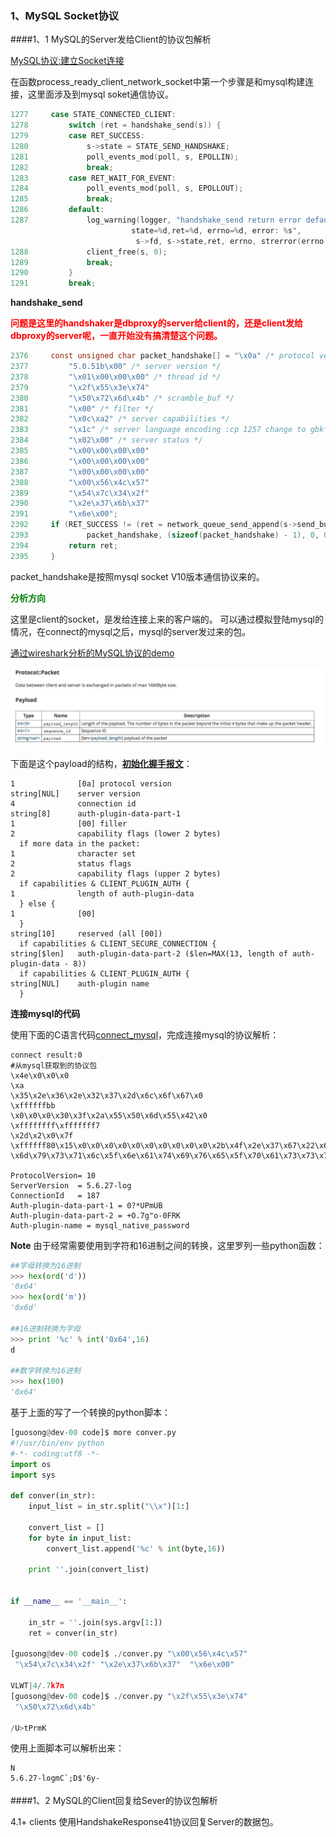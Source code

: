 ### 1、MySQL Socket协议

####1、1 MySQL的Server发给Client的协议包解析

[MySQL协议:建立Socket连接](https://github.com/guimingyue/guimingyue.github.io/blob/00628bf867e014796012970cb52b8e711d4205d5/_posts/2015-04-08-mysql_protocol_connect.md)

在函数process\_ready\_client\_network\_socket中第一个步骤是和mysql构建连接，这里面涉及到mysql soket通信协议。


```c
1277     case STATE_CONNECTED_CLIENT:
1278         switch (ret = handshake_send(s)) {
1279         case RET_SUCCESS:
1280             s->state = STATE_SEND_HANDSHAKE;
1281             poll_events_mod(poll, s, EPOLLIN);
1282             break;
1283         case RET_WAIT_FOR_EVENT:
1284             poll_events_mod(poll, s, EPOLLOUT);
1285             break;
1286         default:
1287             log_warning(logger, "handshake_send return error default client_fd=%d,
						   state=%d,ret=%d, errno=%d, error: %s",
						    s->fd, s->state,ret, errno, strerror(errno));
1288             client_free(s, 0);
1289             break;
1290         }
1291         break;
```

**handshake_send**

**<font color='red'>问题是这里的handshaker是dbproxy的server给client的，还是client发给dbproxy的server呢，一直开始没有搞清楚这个问题。</font>**

```c
2376     const unsigned char packet_handshake[] = "\x0a" /* protocol version */
2377         "5.0.51b\x00" /* server version */
2378         "\x01\x00\x00\x00" /* thread id */
2379         "\x2f\x55\x3e\x74"
2380         "\x50\x72\x6d\x4b" /* scramble_buf */
2381         "\x00" /* filter */
2382         "\x0c\xa2" /* server capabilities */
2383         "\x1c" /* server language encoding :cp 1257 change to gbk*/
2384         "\x02\x00" /* server status */
2385         "\x00\x00\x00\x00"
2386         "\x00\x00\x00\x00"
2387         "\x00\x00\x00\x00"
2388         "\x00\x56\x4c\x57"
2389         "\x54\x7c\x34\x2f"
2390         "\x2e\x37\x6b\x37"
2391         "\x6e\x00";
2392     if (RET_SUCCESS != (ret = network_queue_send_append(s->send_buf,
2393             packet_handshake, (sizeof(packet_handshake) - 1), 0, 0))) {
2394         return ret;
2395     }
```

packet_handshake是按照mysql socket V10版本通信协议来的。

<font color='green'>**分析方向**</font>

这里是client的socket，是发给连接上来的客户端的。
可以通过模拟登陆mysql的情况，在connect的mysql之后，mysql的server发过来的包。

[通过wireshark分析的MySQL协议的demo](https://github.com/siddontang/mixer/blob/master/doc/protocol.txt)

![mysql_packet](./img/mysql_packet.png)

下面是这个payload的结构，**[初始化握手报文](http://dev.mysql.com/doc/internals/en/connection-phase-packets.html#packet-Protocol::Handshake)**：

```
1              [0a] protocol version
string[NUL]    server version
4              connection id
string[8]      auth-plugin-data-part-1
1              [00] filler
2              capability flags (lower 2 bytes)
  if more data in the packet:
1              character set
2              status flags
2              capability flags (upper 2 bytes)
  if capabilities & CLIENT_PLUGIN_AUTH {
1              length of auth-plugin-data
  } else {
1              [00]
  }
string[10]     reserved (all [00])
  if capabilities & CLIENT_SECURE_CONNECTION {
string[$len]   auth-plugin-data-part-2 ($len=MAX(13, length of auth-plugin-data - 8))
  if capabilities & CLIENT_PLUGIN_AUTH {
string[NUL]    auth-plugin name
  }
```


**连接mysql的代码**

使用下面的C语言代码[connect_mysql](https://github.com/dolphinsboy/dbproxy/tree/master/connect_mysql)，完成连接mysql的协议解析：

```
connect result:0
#从mysql获取到的协议包
\x4e\x0\x0\x0
\xa
\x35\x2e\x36\x2e\x32\x37\x2d\x6c\x6f\x67\x0
\xffffffbb
\x0\x0\x0\x30\x3f\x2a\x55\x50\x6d\x55\x42\x0
\xffffffff\xfffffff7
\x2d\x2\x0\x7f
\xffffff80\x15\x0\x0\x0\x0\x0\x0\x0\x0\x0\x0\x2b\x4f\x2e\x37\x67\x22\x6f\x2d\x30\x46\x52\x4b\x0
\x6d\x79\x73\x71\x6c\x5f\x6e\x61\x74\x69\x76\x65\x5f\x70\x61\x73\x73\x77\x6f\x72\x64\x0

ProtocolVersion= 10
ServerVersion  = 5.6.27-log
ConnectionId   = 187
Auth-plugin-data-part-1 = 0?*UPmUB
Auth-plugin-data-part-2 = +O.7g"o-0FRK
Auth-plugin-name = mysql_native_password
```


**Note**
由于经常需要使用到字符和16进制之间的转换，这里罗列一些python函数：

```python
##字母转换为16进制
>>> hex(ord('d'))
'0x64'
>>> hex(ord('m'))
'0x6d'

##16进制转换为字母
>>> print '%c' % int('0x64',16)
d

##数字转换为16进制
>>> hex(100)
'0x64'
```

基于上面的写了一个转换的python脚本：

```python
[guosong@dev-00 code]$ more conver.py 
#!/usr/bin/env python
#-*- coding:utf8 -*-
import os
import sys

def conver(in_str):
    input_list = in_str.split("\\x")[1:]

    convert_list = []
    for byte in input_list:
        convert_list.append('%c' % int(byte,16))

    print ''.join(convert_list)


if __name__ == '__main__':

    in_str = ''.join(sys.argv[1:])
    ret = conver(in_str)

[guosong@dev-00 code]$ ./conver.py "\x00\x56\x4c\x57"
 "\x54\x7c\x34\x2f" "\x2e\x37\x6b\x37"  "\x6e\x00"
 
VLWT|4/.7k7n
[guosong@dev-00 code]$ ./conver.py "\x2f\x55\x3e\x74" 
 "\x50\x72\x6d\x4b"         
                   
/U>tPrmK
```

使用上面脚本可以解析出来：

```
N
5.6.27-logmC`;D$'6y-
```

####1、2 MySQL的Client回复给Sever的协议包解析

4.1+ clients  使用HandshakeResponse41协议回复Server的数据包。
